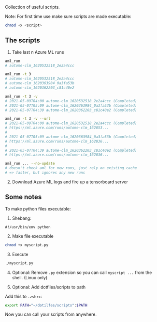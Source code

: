 Collection of useful scripts.

Note: For first time use make sure scripts are made executable:

```bash
chmod +x <script>
```

## The scripts

1. Take last n Azure ML runs

```bash
aml_run
# autome-clm_1620532518_2e2a4ccc

aml_run -t 3
# autome-clm_1620532518_2e2a4ccc
# autome-clm_1620363984_0a3fa53b
# autome-clm_1620362203_c81c40e2

aml_run -t 3 -v
# 2021-05-09T04:00 autome-clm_1620532518_2e2a4ccc (Completed)
# 2021-05-07T05:09 autome-clm_1620363984_0a3fa53b (Completed)
# 2021-05-07T04:39 autome-clm_1620362203_c81c40e2 (Completed)

aml_run -t 3 -v --url
# 2021-05-09T04:00 autome-clm_1620532518_2e2a4ccc (Completed)
# https://ml.azure.com/runs/autome-clm_162053...
# 
# 2021-05-07T05:09 autome-clm_1620363984_0a3fa53b (Completed)
# https://ml.azure.com/runs/autome-clm_162036...
# 
# 2021-05-07T04:39 autome-clm_1620362203_c81c40e2 (Completed)
# https://ml.azure.com/runs/autome-clm_162036...

aml_run ... --no-update
# doesn't check aml for new runs, just rely on existing cache
# => faster, but ignores any new runs
```

2. Download Azure ML logs and fire up a tensorboard server


## Some notes

To make python files executable:

1. Shebang:

```
#!/usr/bin/env python
```

2. Make file executable

```bash
chmod +x myscript.py
```

3. Execute

```bash
./myscript.py
```

4. Optional: Remove `.py` extension so you can call `myscript ...` from the shell. (Linux only)

5. Optional: Add dotfiles/scripts to path

Add this to `.zshrc`:

```bash
export PATH="~/dotilfes/scripts":$PATH
```

Now you can call your scripts from anywhere.
